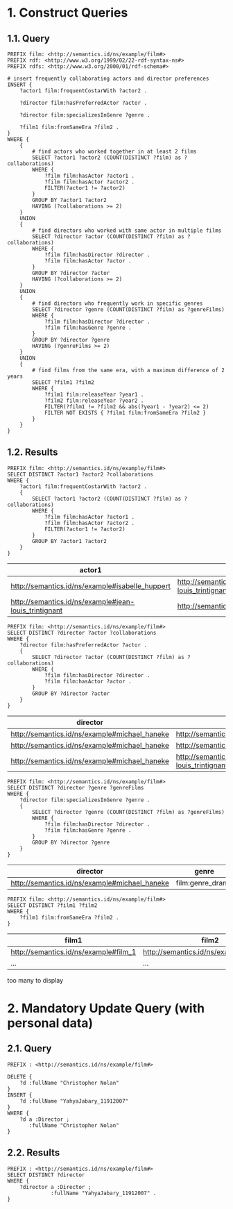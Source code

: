 # 1. Construct Queries

## 1.1. Query

```sparql
PREFIX film: <http://semantics.id/ns/example/film#>
PREFIX rdf: <http://www.w3.org/1999/02/22-rdf-syntax-ns#>
PREFIX rdfs: <http://www.w3.org/2000/01/rdf-schema#>

# insert frequently collaborating actors and director preferences
INSERT {
    ?actor1 film:frequentCostarWith ?actor2 .

    ?director film:hasPreferredActor ?actor .

    ?director film:specializesInGenre ?genre .

    ?film1 film:fromSameEra ?film2 .
}
WHERE {
    {
        # find actors who worked together in at least 2 films
        SELECT ?actor1 ?actor2 (COUNT(DISTINCT ?film) as ?collaborations)
        WHERE {
            ?film film:hasActor ?actor1 .
            ?film film:hasActor ?actor2 .
            FILTER(?actor1 != ?actor2)
        }
        GROUP BY ?actor1 ?actor2
        HAVING (?collaborations >= 2)
    }
    UNION
    {
        # find directors who worked with same actor in multiple films
        SELECT ?director ?actor (COUNT(DISTINCT ?film) as ?collaborations)
        WHERE {
            ?film film:hasDirector ?director .
            ?film film:hasActor ?actor .
        }
        GROUP BY ?director ?actor
        HAVING (?collaborations >= 2)
    }
    UNION
    {
        # find directors who frequently work in specific genres
        SELECT ?director ?genre (COUNT(DISTINCT ?film) as ?genreFilms)
        WHERE {
            ?film film:hasDirector ?director .
            ?film film:hasGenre ?genre .
        }
        GROUP BY ?director ?genre
        HAVING (?genreFilms >= 2)
    }
    UNION
    {
        # find films from the same era, with a maximum difference of 2 years
        SELECT ?film1 ?film2
        WHERE {
            ?film1 film:releaseYear ?year1 .
            ?film2 film:releaseYear ?year2 .
            FILTER(?film1 != ?film2 && abs(?year1 - ?year2) <= 2)
            FILTER NOT EXISTS { ?film1 film:fromSameEra ?film2 }
        }
    }
}
```

## 1.2. Results

```sparql
PREFIX film: <http://semantics.id/ns/example/film#>
SELECT DISTINCT ?actor1 ?actor2 ?collaborations
WHERE {
    ?actor1 film:frequentCostarWith ?actor2 .
    {
        SELECT ?actor1 ?actor2 (COUNT(DISTINCT ?film) as ?collaborations)
        WHERE {
            ?film film:hasActor ?actor1 .
            ?film film:hasActor ?actor2 .
            FILTER(?actor1 != ?actor2)
        }
        GROUP BY ?actor1 ?actor2
    }
}
```

| actor1 | actor2 | collaborations |
|--------|--------|----------------|
| http://semantics.id/ns/example#isabelle_huppert | http://semantics.id/ns/example#jean-louis_trintignant | 2 |
| http://semantics.id/ns/example#jean-louis_trintignant | http://semantics.id/ns/example#isabelle_huppert | 2 |

```sparql
PREFIX film: <http://semantics.id/ns/example/film#>
SELECT DISTINCT ?director ?actor ?collaborations
WHERE {
    ?director film:hasPreferredActor ?actor .
    {
        SELECT ?director ?actor (COUNT(DISTINCT ?film) as ?collaborations)
        WHERE {
            ?film film:hasDirector ?director .
            ?film film:hasActor ?actor .
        }
        GROUP BY ?director ?actor
    }
}
```

| director | actor | collaborations |
|----------|-------|----------------|
| http://semantics.id/ns/example#michael_haneke | http://semantics.id/ns/example#isabelle_huppert | 3 |
| http://semantics.id/ns/example#michael_haneke | http://semantics.id/ns/example#annie_girardot | 2 |
| http://semantics.id/ns/example#michael_haneke | http://semantics.id/ns/example#jean-louis_trintignant | 2 |

```sparql
PREFIX film: <http://semantics.id/ns/example/film#>
SELECT DISTINCT ?director ?genre ?genreFilms
WHERE {
    ?director film:specializesInGenre ?genre .
    {
        SELECT ?director ?genre (COUNT(DISTINCT ?film) as ?genreFilms)
        WHERE {
            ?film film:hasDirector ?director .
            ?film film:hasGenre ?genre .
        }
        GROUP BY ?director ?genre
    }
}
```

| director | genre | genreFilms |
|----------|-------|------------|
| http://semantics.id/ns/example#michael_haneke | film:genre_drama | 4 |

```sparql
PREFIX film: <http://semantics.id/ns/example/film#>
SELECT DISTINCT ?film1 ?film2
WHERE {
    ?film1 film:fromSameEra ?film2 .
}
```

| film1 | film2 |
|-------|-------|
| http://semantics.id/ns/example#film_1 | http://semantics.id/ns/example#film_806 |
| ...   | ...   |

too many to display

# 2. Mandatory Update Query (with personal data)

## 2.1. Query

```sparql
PREFIX : <http://semantics.id/ns/example/film#>

DELETE {
    ?d :fullName "Christopher Nolan"
}
INSERT {
    ?d :fullName "YahyaJabary_11912007"
}
WHERE {
    ?d a :Director ;
       :fullName "Christopher Nolan"
}
```

## 2.2. Results

```sparql
PREFIX : <http://semantics.id/ns/example/film#>
SELECT DISTINCT ?director
WHERE {
    ?director a :Director ;
              :fullName "YahyaJabary_11912007" .
}
```
